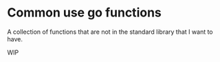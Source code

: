 # Common use go functions

A collection of functions that are not in the standard library that I want to have.

WIP

